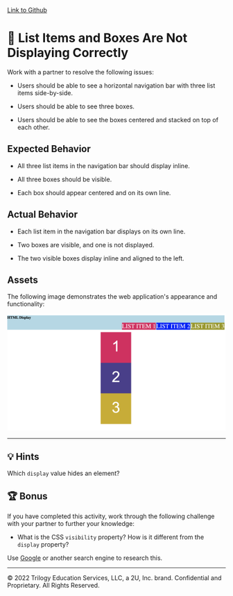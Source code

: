 [Link to Github](https://github.com/MartinCespedes/HTML_Display)

# 🐛 List Items and Boxes Are Not Displaying Correctly

Work with a partner to resolve the following issues:

- Users should be able to see a horizontal navigation bar with three list items side-by-side.

- Users should be able to see three boxes.

- Users should be able to see the boxes centered and stacked on top of each other.

## Expected Behavior

- All three list items in the navigation bar should display inline.

- All three boxes should be visible.

- Each box should appear centered and on its own line.

## Actual Behavior

- Each list item in the navigation bar displays on its own line.

- Two boxes are visible, and one is not displayed.

- The two visible boxes display inline and aligned to the left.

## Assets

The following image demonstrates the web application's appearance and functionality:

![Three list items are displayed on the right side of the navigation bar, corresponding with three boxes centered on the page.](./assets/image-1.png)

---

## 💡 Hints

Which `display` value hides an element?

## 🏆 Bonus

If you have completed this activity, work through the following challenge with your partner to further your knowledge:

- What is the CSS `visibility` property? How is it different from the `display` property?

Use [Google](https://www.google.com) or another search engine to research this.

---

© 2022 Trilogy Education Services, LLC, a 2U, Inc. brand. Confidential and Proprietary. All Rights Reserved.
